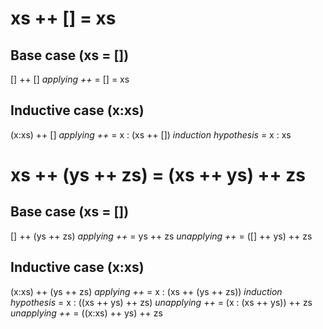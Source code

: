 # xs ++ [] = xs
## Base case (xs = [])
  [] ++ [] 
	*applying ++* 
= [] = xs

## Inductive case (x:xs)
  (x:xs) ++ []
	*applying ++* 
= x : (xs ++ [])
	*induction hypothesis* 
= x : xs

# xs ++ (ys ++ zs) = (xs ++ ys) ++ zs
## Base case (xs = [])
  [] ++ (ys ++ zs)
	*applying ++*
= ys ++ zs
	*unapplying ++*
= ([] ++ ys) ++ zs

## Inductive case (x:xs)
  (x:xs) ++ (ys ++ zs)
    *applying ++*
= x : (xs ++ (ys ++ zs))
	*induction hypothesis*
= x : ((xs ++ ys) ++ zs)
	*unapplying ++*
= (x : (xs ++ ys)) ++ zs
	*unapplying ++*
= ((x:xs) ++ ys) ++ zs
